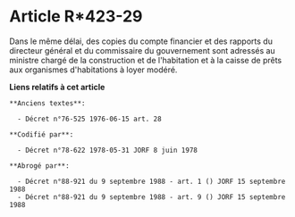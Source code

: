 # Article R*423-29

Dans le même délai, des copies du compte financier et des rapports du directeur général et du commissaire du gouvernement
sont adressés au ministre chargé de la construction et de l'habitation et à la caisse de prêts aux organismes d'habitations à
loyer modéré.

**Liens relatifs à cet article**

	**Anciens textes**:

	  - Décret n°76-525 1976-06-15 art. 28

	**Codifié par**:

	  - Décret n°78-622 1978-05-31 JORF 8 juin 1978

	**Abrogé par**:

	  - Décret n°88-921 du 9 septembre 1988 - art. 1 () JORF 15 septembre 1988
	  - Décret n°88-921 du 9 septembre 1988 - art. 9 () JORF 15 septembre 1988

